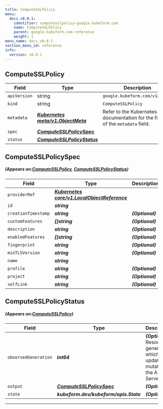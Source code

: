 ```yaml
---
title: ComputeSSLPolicy
menu:
  docs_v0.0.1:
    identifier: computesslpolicy-google.kubeform.com
    name: ComputeSSLPolicy
    parent: google.kubeform.com-reference
    weight: 1
menu_name: docs_v0.0.1
section_menu_id: reference
info:
  version: v0.0.1
---
```


## ComputeSSLPolicy
| Field | Type | Description |
| ------ | ----- | ----------- |
| `apiVersion` | string | `google.kubeform.com/v1alpha1` |
|    `kind` | string | `ComputeSSLPolicy` |
| `metadata` | ***[Kubernetes meta/v1.ObjectMeta](https://kubernetes.io/docs/reference/generated/kubernetes-api/v1.13/#objectmeta-v1-meta)***|Refer to the Kubernetes API documentation for the fields of the `metadata` field.|
| `spec` | ***[ComputeSSLPolicySpec](#ComputeSSLPolicySpec)***||
| `status` | ***[ComputeSSLPolicyStatus](#ComputeSSLPolicyStatus)***||
## ComputeSSLPolicySpec
##### (Appears on:[ComputeSSLPolicy](#ComputeSSLPolicy), [ComputeSSLPolicyStatus](#ComputeSSLPolicyStatus))
| Field | Type | Description |
| ------ | ----- | ----------- |
| `providerRef` | ***[Kubernetes core/v1.LocalObjectReference](https://kubernetes.io/docs/reference/generated/kubernetes-api/v1.13/#localobjectreference-v1-core)***||
| `id` | ***string***||
| `creationTimestamp` | ***string***| ***(Optional)*** |
| `customFeatures` | ***[]string***| ***(Optional)*** |
| `description` | ***string***| ***(Optional)*** |
| `enabledFeatures` | ***[]string***| ***(Optional)*** |
| `fingerprint` | ***string***| ***(Optional)*** |
| `minTLSVersion` | ***string***| ***(Optional)*** |
| `name` | ***string***||
| `profile` | ***string***| ***(Optional)*** |
| `project` | ***string***| ***(Optional)*** |
| `selfLink` | ***string***| ***(Optional)*** |
## ComputeSSLPolicyStatus
##### (Appears on:[ComputeSSLPolicy](#ComputeSSLPolicy))
| Field | Type | Description |
| ------ | ----- | ----------- |
| `observedGeneration` | ***int64***| ***(Optional)*** Resource generation, which is updated on mutation by the API Server.|
| `output` | ***[ComputeSSLPolicySpec](#ComputeSSLPolicySpec)***| ***(Optional)*** |
| `state` | ***kubeform.dev/kubeform/apis.State***| ***(Optional)*** |
---
